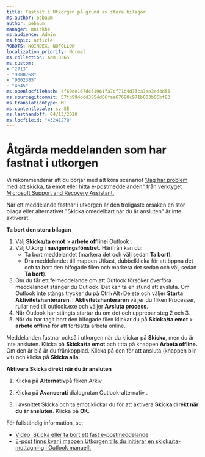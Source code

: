 ```yaml
---
title: Fastnat i Utkorgen på grund av stora bilagor
ms.author: pebaum
author: pebaum
manager: mnirkhe
ms.audience: Admin
ms.topic: article
ROBOTS: NOINDEX, NOFOLLOW
localization_priority: Normal
ms.collection: Adm_O365
ms.custom:
- "2713"
- "9000768"
- "9002385"
- "4645"
ms.openlocfilehash: 4f69de167dc51961fa7cf71b4d73ca7ee3ed4d55
ms.sourcegitcommit: 57fb994ddd3854d06faa67680c971b003b06bf83
ms.translationtype: MT
ms.contentlocale: sv-SE
ms.lasthandoff: 04/13/2020
ms.locfileid: "43241270"
---
```

# <a name="fix-messages-that-are-stuck-in-the-outbox"></a>Åtgärda meddelanden som har fastnat i utkorgen

Vi rekommenderar att du börjar med att köra scenariot ["Jag har problem med att skicka, ta emot eller hitta e-postmeddelanden"](https://aka.ms/SaRA-OutlookSendReceive) från verktyget [Microsoft Support and Recovery Assistant.](https://diagnostics.office.com/#/)

När ett meddelande fastnar i utkorgen är den troligaste orsaken en stor bilaga eller alternativet "Skicka omedelbart när du är ansluten" är inte aktiverat.

**Ta bort den stora bilagan**

1. Välj **Skicka/ta emot** > **arbete offline**i Outlook . 
2. Välj Utkorg i **navigeringsfönstret**. Härifrån kan du: 
    - Ta bort meddelandet (markera det och välj sedan **Ta bort**).
    - Dra meddelandet till mappen Utkast, dubbelklicka för att öppna det och ta bort den bifogade filen och markera det sedan och välj sedan **Ta bort**).
3. Om du får ett felmeddelande om att Outlook försöker överföra meddelandet stänger du Outlook. Det kan ta en stund att avsluta. Om Outlook inte stängs trycker du på Ctrl+Alt+Delete och väljer **Starta Aktivitetshanteraren**. I **Aktivitetshanteraren** väljer du fliken Processer, rullar ned till outlook.exe och väljer **Avsluta process**.
4. När Outlook har stängts startar du om det och upprepar steg 2 och 3. 
5. När du har tagit bort den bifogade filen klickar du på **Skicka/ta emot** > **arbete offline** för att fortsätta arbeta online. 

Meddelanden fastnar också i utkorgen när du klickar på **Skicka**, men du är inte ansluten. Klicka på **Skicka/ta emot** och titta på knappen **Arbeta offline.** Om den är blå är du frånkopplad. Klicka på den för att ansluta (knappen blir vit) och klicka på **Skicka alla**.
 
**Aktivera Skicka direkt när du är ansluten**
 
1. Klicka på **Alternativ**på fliken Arkiv .

2. Klicka på **Avancerat**i dialogrutan Outlook-alternativ .

3. I avsnittet Skicka och ta emot klickar du för att aktivera **Skicka direkt när du är ansluten**. Klicka på **OK**.
 
För fullständig information, se:
- [Video: Skicka eller ta bort ett fast e-postmeddelande](https://support.office.com/article/Video-Send-or-delete-an-email-stuck-in-your-outbox-26d5d34a-4e5f-444a-a9e8-44db04a94dec) 
- [E-post finns kvar i mappen Utkorgen tills du initierar en skicka/ta-mottagning i Outlook manuellt](https://support.microsoft.com/help/2797572/email-stays-in-the-outbox-folder-until-you-manually-initiate-a-send-re)
